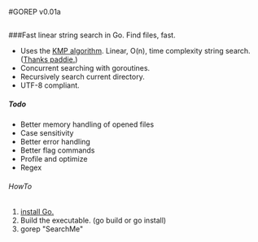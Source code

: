 #GOREP v0.01a
## 

###Fast linear string search in Go. Find files, fast.

* Uses the [KMP algorithm](http://en.wikipedia.org/wiki/Knuth%E2%80%93Morris%E2%80%93Pratt_algorithm). Linear, O(n), time complexity string search. ([Thanks paddie.](https://github.com/paddie/gokmp))
* Concurrent searching with goroutines.
* Recursively search current directory.
* UTF-8 compliant.

##### Todo
* Better memory handling of opened files
* Case sensitivity
* Better error handling
* Better flag commands
* Profile and optimize
* Regex


###### HowTo

1. [install Go.](http://golang.org/doc/install)
2. Build the executable. (go build or go install)
3. gorep "SearchMe"

